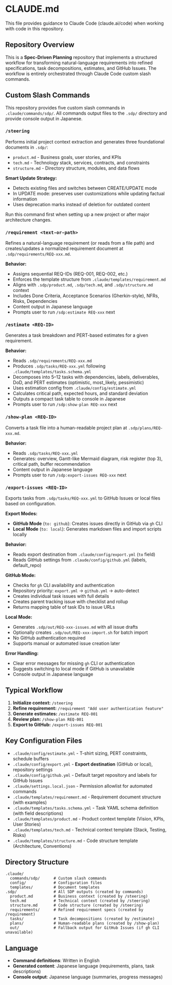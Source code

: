 # CLAUDE.md

This file provides guidance to Claude Code (claude.ai/code) when working with code in this repository.

## Repository Overview

This is a **Spec-Driven Planning** repository that implements a structured workflow for transforming natural-language requirements into refined specifications, task decompositions, estimates, and GitHub Issues. The workflow is entirely orchestrated through Claude Code custom slash commands.

## Custom Slash Commands

This repository provides five custom slash commands in `.claude/commands/sdp/`. All commands output files to the `.sdp/` directory and provide console output in Japanese.

### `/steering`
Performs initial project context extraction and generates three foundational documents in `.sdp/`:
- `product.md` - Business goals, user stories, and KPIs
- `tech.md` - Technology stack, services, contracts, and constraints
- `structure.md` - Directory structure, modules, and data flows

**Smart Update Strategy:**
- Detects existing files and switches between CREATE/UPDATE mode
- In UPDATE mode: preserves user customizations while updating factual information
- Uses deprecation marks instead of deletion for outdated content

Run this command first when setting up a new project or after major architecture changes.

### `/requirement <text-or-path>`
Refines a natural-language requirement (or reads from a file path) and creates/updates a normalized requirement document at `.sdp/requirements/REQ-xxx.md`.

**Behavior:**
- Assigns sequential REQ-IDs (REQ-001, REQ-002, etc.)
- Enforces the template structure from `.claude/templates/requirement.md`
- Aligns with `.sdp/product.md`, `.sdp/tech.md`, and `.sdp/structure.md` context
- Includes Done Criteria, Acceptance Scenarios (Gherkin-style), NFRs, Risks, Dependencies
- Content output in Japanese language
- Prompts user to run `/sdp:estimate REQ-xxx` next

### `/estimate <REQ-ID>`
Generates a task breakdown and PERT-based estimates for a given requirement.

**Behavior:**
- Reads `.sdp/requirements/REQ-xxx.md`
- Produces `.sdp/tasks/REQ-xxx.yml` following `.claude/templates/tasks.schema.yml`
- Decomposes into 5–12 tasks with dependencies, labels, deliverables, DoD, and PERT estimates (optimistic, most_likely, pessimistic)
- Uses estimation config from `.claude/config/estimate.yml`
- Calculates critical path, expected hours, and standard deviation
- Outputs a compact task table to console in Japanese
- Prompts user to run `/sdp:show-plan REQ-xxx` next

### `/show-plan <REQ-ID>`
Converts a task file into a human-readable project plan at `.sdp/plans/REQ-xxx.md`.

**Behavior:**
- Reads `.sdp/tasks/REQ-xxx.yml`
- Generates: overview, Gantt-like Mermaid diagram, risk register (top 3), critical path, buffer recommendation
- Content output in Japanese language
- Prompts user to run `/sdp:export-issues REQ-xxx` next

### `/export-issues <REQ-ID>`
Exports tasks from `.sdp/tasks/REQ-xxx.yml` to GitHub Issues or local files based on configuration.

**Export Modes:**
- **GitHub Mode** (`to: github`): Creates issues directly in GitHub via `gh` CLI
- **Local Mode** (`to: local`): Generates markdown files and import scripts locally

**Behavior:**
- Reads export destination from `.claude/config/export.yml` (`to` field)
- Reads GitHub settings from `.claude/config/github.yml` (labels, default_repo)

**GitHub Mode:**
- Checks for `gh` CLI availability and authentication
- Repository priority: `export.yml` → `github.yml` → auto-detect
- Creates individual task issues with full details
- Creates parent tracking issue with checklist and rollup
- Returns mapping table of task IDs to issue URLs

**Local Mode:**
- Generates `.sdp/out/REQ-xxx-issues.md` with all issue drafts
- Optionally creates `.sdp/out/REQ-xxx-import.sh` for batch import
- No GitHub authentication required
- Supports manual or automated issue creation later

**Error Handling:**
- Clear error messages for missing `gh` CLI or authentication
- Suggests switching to local mode if GitHub is unavailable
- Console output in Japanese language

## Typical Workflow

1. **Initialize context:** `/steering`
2. **Refine requirement:** `/requirement "Add user authentication feature"`
3. **Generate estimates:** `/estimate REQ-001`
4. **Review plan:** `/show-plan REQ-001`
5. **Export to GitHub:** `/export-issues REQ-001`

## Key Configuration Files

- `.claude/config/estimate.yml` - T-shirt sizing, PERT constraints, schedule buffers
- `.claude/config/export.yml` - **Export destination** (GitHub or local), repository settings
- `.claude/config/github.yml` - Default target repository and labels for GitHub Issues
- `.claude/settings.local.json` - Permission allowlist for automated commands
- `.claude/templates/requirement.md` - Requirement document structure (with examples)
- `.claude/templates/tasks.schema.yml` - Task YAML schema definition (with field descriptions)
- `.claude/templates/product.md` - Product context template (Vision, KPIs, User Stories)
- `.claude/templates/tech.md` - Technical context template (Stack, Testing, Risks)
- `.claude/templates/structure.md` - Code structure template (Architecture, Conventions)

## Directory Structure

```
.claude/
  commands/sdp/      # Custom slash commands
  config/            # Configuration files
  templates/         # Document templates
.sdp/                # All SDP outputs (created by commands)
  product.md         # Business context (created by /steering)
  tech.md            # Technical context (created by /steering)
  structure.md       # Code structure (created by /steering)
  requirements/      # Refined requirement specs (created by /requirement)
  tasks/             # Task decompositions (created by /estimate)
  plans/             # Human-readable plans (created by /show-plan)
  out/               # Fallback output for GitHub Issues (if gh CLI unavailable)
```

## Language

- **Command definitions**: Written in English
- **Generated content**: Japanese language (requirements, plans, task descriptions)
- **Console output**: Japanese language (summaries, progress messages)
